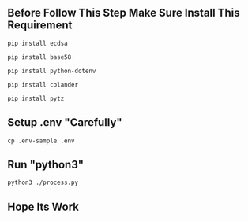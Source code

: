 ## Before Follow This Step Make Sure Install This Requirement ##
```
pip install ecdsa
```
```
pip install base58
```
```
pip install python-dotenv
```
```
pip install colander
```
```
pip install pytz
```

## Setup .env "Carefully"

```
cp .env-sample .env
```

## Run "python3"

```
python3 ./process.py
```
## Hope Its Work
